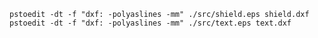     pstoedit -dt -f "dxf: -polyaslines -mm" ./src/shield.eps shield.dxf
    pstoedit -dt -f "dxf: -polyaslines -mm" ./src/text.eps text.dxf
